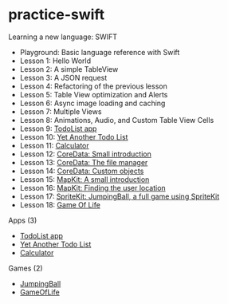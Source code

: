 practice-swift
==============

Learning a new language: SWIFT


- Playground: Basic language reference with Swift
- Lesson 1: Hello World
- Lesson 2: A simple TableView
- Lesson 3: A JSON request
- Lesson 4: Refactoring of the previous lesson
- Lesson 5: Table View optimization and Alerts
- Lesson 6: Async image loading and caching
- Lesson 7: Multiple Views
- Lesson 8: Animations, Audio, and Custom Table View Cells
- Lesson 9: [TodoList app](http://goo.gl/sQHnj6)
- Lesson 10: [Yet Another Todo List](http://goo.gl/FpcnA6)
- Lesson 11: [Calculator](http://goo.gl/NKAqLO)
- Lesson 12: [CoreData: Small introduction](http://goo.gl/VqRLkE)
- Lesson 13: [CoreData: The file manager](http://goo.gl/0FxURE)
- Lesson 14: [CoreData: Custom objects](http://goo.gl/hqqDle)
- Lesson 15: [MapKit: A small introduction](http://goo.gl/ZwhN6Z)
- Lesson 16: [MapKit: Finding the user location](http://goo.gl/rPg7tS)
- Lesson 17: [SpriteKit: JumpingBall, a full game using SpriteKit](http://goo.gl/0vgmcZ)
- Lesson 18: [Game Of Life](http://goo.gl/82urKd)


Apps (3)

- [TodoList app](http://goo.gl/sQHnj6)
- [Yet Another Todo List](http://goo.gl/FpcnA6)
- [Calculator](http://goo.gl/NKAqLO)

Games (2)
- [JumpingBall](http://goo.gl/0vgmcZi)
- [GameOfLife](http://goo.gl/82urKd)

